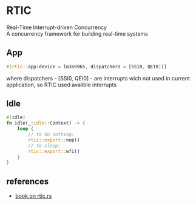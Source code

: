 # RTIC

Real-Time Interrupt-driven Concurrency  
A concurrency framework for building real-time systems

## App

```rust
#[rtic::app(device = lm3s6965, dispatchers = [SSI0, QEI0])]
```

where dispatchers -  [SSI0, QEI0] - are interrupts wich not used in current application, so RTIC used avalible interrupts 

## Idle

```rust
#[idle]
fn idle(_:idle::Context) -> {
    loop {
        // to do nothing: 
        rtic::export::nop()
        // to sleep: 
        rtic::export::wfi()
    }
}
```

## references

- [book on rtic.rs](https://rtic.rs/1/book/en/preface.html)